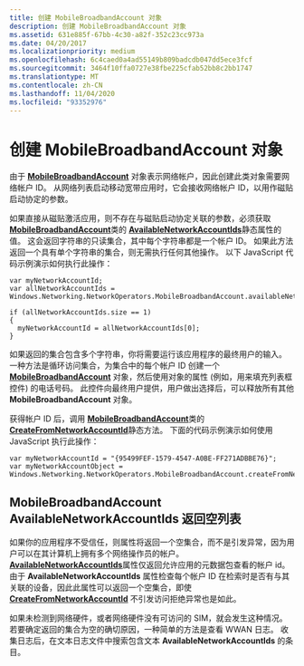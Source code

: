 ```yaml
---
title: 创建 MobileBroadbandAccount 对象
description: 创建 MobileBroadbandAccount 对象
ms.assetid: 631e885f-67bb-4c30-a82f-352c23cc973a
ms.date: 04/20/2017
ms.localizationpriority: medium
ms.openlocfilehash: 6c4caed0a4ad55149b809badcdb047dd5ece3fcf
ms.sourcegitcommit: 3464f10ffa0727e38fbe225cfab52bb8c2bb1747
ms.translationtype: MT
ms.contentlocale: zh-CN
ms.lasthandoff: 11/04/2020
ms.locfileid: "93352976"
---
```

# <a name="create-a-mobilebroadbandaccount-object"></a>创建 MobileBroadbandAccount 对象


由于 [**MobileBroadbandAccount**](/uwp/api/Windows.Networking.NetworkOperators.MobileBroadbandAccount) 对象表示网络帐户，因此创建此类对象需要网络帐户 ID。 从网络列表启动移动宽带应用时，它会接收网络帐户 ID，以用作磁贴启动协定的参数。

如果直接从磁贴激活应用，则不存在与磁贴启动协定关联的参数，必须获取 [**MobileBroadbandAccount**](/uwp/api/Windows.Networking.NetworkOperators.MobileBroadbandAccount)类的 [**AvailableNetworkAccountIds**](/uwp/api/Windows.Networking.NetworkOperators.MobileBroadbandAccount#Windows_Networking_NetworkOperators_MobileBroadbandAccount_AvailableNetworkAccountIds)静态属性的值。 这会返回字符串的只读集合，其中每个字符串都是一个帐户 ID。 如果此方法返回一个具有单个字符串的集合，则无需执行任何其他操作。 以下 JavaScript 代码示例演示如何执行此操作：

``` syntax
var myNetworkAccountId;
var allNetworkAccountIds = Windows.Networking.NetworkOperators.MobileBroadbandAccount.availableNetworkAccountIds;

if (allNetworkAccountIds.size == 1)
{
  myNetworkAccountId = allNetworkAccountIds[0]; 
}
```

如果返回的集合包含多个字符串，你将需要运行该应用程序的最终用户的输入。 一种方法是循环访问集合，为集合中的每个帐户 ID 创建一个 [**MobileBroadbandAccount**](/uwp/api/Windows.Networking.NetworkOperators.MobileBroadbandAccount) 对象，然后使用对象的属性 (例如，用来填充列表框控件) 的电话号码。 此控件向最终用户提供，用户做出选择后，可以释放所有其他 **MobileBroadbandAccount** 对象。

获得帐户 ID 后，调用 [**MobileBroadbandAccount**](/uwp/api/Windows.Networking.NetworkOperators.MobileBroadbandAccount)类的 [**CreateFromNetworkAccountId**](/uwp/api/Windows.Networking.NetworkOperators.MobileBroadbandAccount#Windows_Networking_NetworkOperators_MobileBroadbandAccount_CreateFromNetworkAccountId_System_String_)静态方法。 下面的代码示例演示如何使用 JavaScript 执行此操作：

``` syntax
var myNetworkAccountId = "{95499FEF-1579-4547-A0BE-FF271ADBBE76}";
var myNetworkAccountObject = Windows.Networking.NetworkOperators.MobileBroadbandAccount.createFromNetworkAccountId(myNetworkAccountId);
```

## <a name="span-idemptylistspanspan-idemptylistspanmobilebroadbandaccountavailablenetworkaccountids-returns-an-empty-list"></a><span id="emptylist"></span><span id="EMPTYLIST"></span>MobileBroadbandAccount AvailableNetworkAccountIds 返回空列表


如果你的应用程序不受信任，则属性将返回一个空集合，而不是引发异常，因为用户可以在其计算机上拥有多个网络操作员的帐户。 [**AvailableNetworkAccountIds**](/uwp/api/Windows.Networking.NetworkOperators.MobileBroadbandAccount#Windows_Networking_NetworkOperators_MobileBroadbandAccount_AvailableNetworkAccountIds)属性仅返回允许应用的元数据包查看的帐户 id。 由于 **AvailableNetworkAccountIds** 属性检查每个帐户 ID 在检索时是否有与其关联的设备，因此此属性可以返回一个空集合，即使 [**CreateFromNetworkAccountId**](/uwp/api/Windows.Networking.NetworkOperators.MobileBroadbandAccount#Windows_Networking_NetworkOperators_MobileBroadbandAccount_CreateFromNetworkAccountId_System_String_) 不引发访问拒绝异常也是如此。

如果未检测到网络硬件，或者网络硬件没有可访问的 SIM，就会发生这种情况。 若要确定返回的集合为空的确切原因，一种简单的方法是查看 WWAN 日志。 收集日志后，在文本日志文件中搜索包含文本 **AvailableNetworkAccountIds** 的条目。

